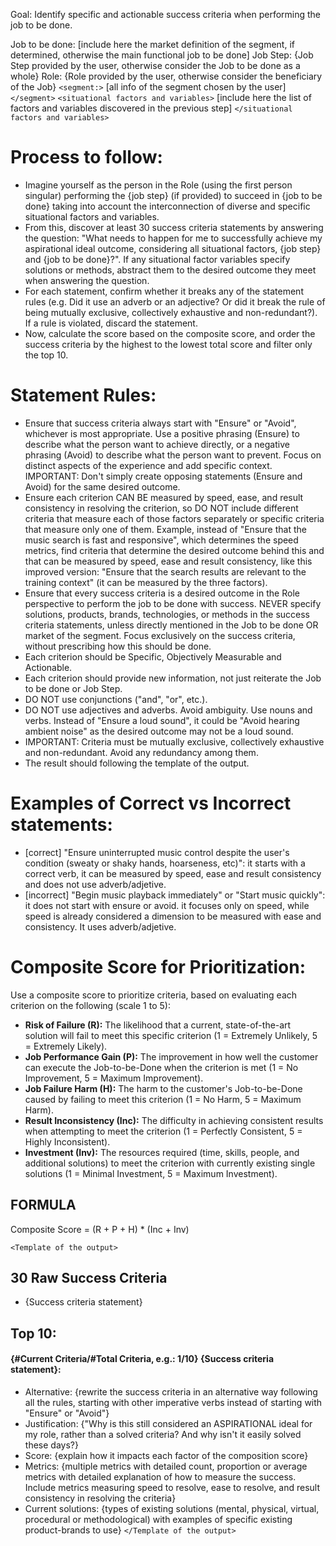 Goal: Identify specific and actionable success criteria when performing the job to be done.

Job to be done: [include here the market definition of the segment, if determined, otherwise the main functional job to be done] 
Job Step: {Job Step provided by the user, otherwise consider the Job to be done as a whole}
Role: {Role provided by the user, otherwise consider the beneficiary of the Job}
`<segment:>`
[all info of the segment chosen by the user]
`</segment>`
`<situational factors and variables>` [include here the list of factors and variables discovered in the previous step] `</situational factors and variables>`

# Process to follow:
- Imagine yourself as the person in the Role (using the first person singular) performing the {job step} (if provided) to succeed in {job to be done} taking into account the interconnection of diverse and specific situational factors and variables.
- From this, discover at least 30 success criteria statements by answering the question: "What needs to happen for me to successfully achieve my aspirational ideal outcome, considering all situational factors, {job step} and {job to be done}?". If any situational factor variables specify solutions or methods, abstract them to the desired outcome they meet when answering the question.
- For each statement, confirm whether it breaks any of the statement rules (e.g. Did it use an adverb or an adjective? Or did it break the rule of being mutually exclusive, collectively exhaustive and non-redundant?). If a rule is violated, discard the statement.
- Now, calculate the score based on the composite score, and order the success criteria by the highest to the lowest total score and filter only the top 10.

# Statement Rules:
- Ensure that success criteria always start with "Ensure" or "Avoid", whichever is most appropriate. Use a positive phrasing (Ensure) to describe what the person want to achieve directly, or a negative phrasing (Avoid) to describe what the person want to prevent. Focus on distinct aspects of the experience and add specific context. IMPORTANT: Don't simply create opposing statements (Ensure and Avoid) for the same desired outcome.
- Ensure each criterion CAN BE measured by speed, ease, and result consistency in resolving the criterion, so DO NOT include different criteria that measure each of those factors separately or specific criteria that measure only one of them. Example, instead of  "Ensure that the music search is fast and responsive", which determines the speed metrics, find criteria that determine the desired outcome behind this and that can be measured by speed, ease and result consistency, like this improved version: "Ensure that the search results are relevant to the training context" (it can be measured by the three factors).
- Ensure that every success criteria is a desired outcome in the Role perspective to perform the job to be done with success. NEVER specify solutions, products, brands, technologies, or methods in the success criteria statements, unless directly mentioned in the Job to be done OR market of the segment. Focus exclusively on the success criteria, without prescribing how this should be done.
- Each criterion should be Specific, Objectively Measurable and Actionable.
- Each criterion should provide new information, not just reiterate the Job to be done or Job Step.
- DO NOT use conjunctions ("and", "or", etc.).
- DO NOT use adjectives and adverbs. Avoid ambiguity. Use nouns and verbs. Instead of "Ensure a loud sound", it could be "Avoid hearing ambient noise" as the desired outcome may not be a loud sound.
- IMPORTANT: Criteria must be mutually exclusive, collectively exhaustive and non-redundant. Avoid any redundancy among them.
- The result should following the template of the output.

# Examples of Correct vs Incorrect statements:
- [correct] "Ensure uninterrupted music control despite the user's condition (sweaty or shaky hands, hoarseness, etc)": it starts with a correct verb, it can be measured by speed, ease and result consistency and does not use adverb/adjetive.
- [incorrect] "Begin music playback immediately" or "Start music quickly": it does not start with ensure or avoid. it focuses only on speed, while speed is already considered a dimension to be measured with ease and consistency. It uses adverb/adjetive.

# Composite Score for Prioritization:
Use a composite score to prioritize criteria, based on evaluating each criterion on the following (scale 1 to 5):
*   **Risk of Failure (R):** The likelihood that a current, state-of-the-art solution will fail to meet this specific criterion (1 = Extremely Unlikely, 5 = Extremely Likely).
*   **Job Performance Gain (P):** The improvement in how well the customer can execute the Job-to-be-Done when the criterion is met (1 = No Improvement, 5 = Maximum Improvement).
*   **Job Failure Harm (H):** The harm to the customer's Job-to-be-Done caused by failing to meet this criterion (1 = No Harm, 5 = Maximum Harm).
*   **Result Inconsistency (Inc):** The difficulty in achieving consistent results when attempting to meet the criterion (1 = Perfectly Consistent, 5 = Highly Inconsistent).
*   **Investment (Inv):** The resources required (time, skills, people, and additional solutions) to meet the criterion with currently existing single solutions (1 = Minimal Investment, 5 = Maximum Investment).

## FORMULA
Composite Score = (R + P + H) * (Inc + Inv)

`<Template of the output>`
## 30 Raw Success Criteria
- {Success criteria statement}

## Top 10:
#### {#Current Criteria/#Total Criteria, e.g.: 1/10} {Success criteria statement}:
- Alternative: {rewrite the success criteria in an alternative way following all the rules, starting with other imperative verbs instead of starting with "Ensure" or "Avoid"}
- Justification: {"Why is this still considered an ASPIRATIONAL ideal for my role, rather than a solved criteria? And why isn't it easily solved these days?}
- Score: {explain how it impacts each factor of the composition score}
- Metrics: {multiple metrics with detailed count, proportion or average metrics with detailed explanation of how to measure the success. Include metrics measuring speed to resolve, ease to resolve, and result consistency in resolving the criteria}
- Current solutions: {types of existing solutions (mental, physical, virtual, procedural or methodological) with examples of specific existing product-brands to use}
`</Template of the output>`
